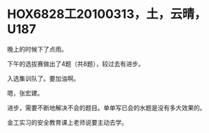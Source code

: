 # HOX6828工20100313，土，云晴，U187

晚上的时候下了点雨。

下午的选拔赛做出了4题（共8题），较过去有进步。

入选集训队了。要加油啊。

嗯，张宏建。

进步，需要不断地解决不会的题目。单单写已会的水题是没有多大效果的。

金工实习的安全教育课上老师说要主动去学。

